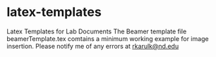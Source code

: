 # latex-templates
Latex Templates for Lab Documents
The Beamer template file beamerTemplate.tex comtains a minimum working example for image insertion.
Please notify me of any errors at rkarulk@nd.edu
